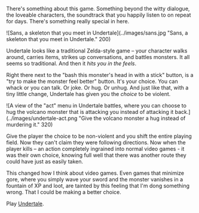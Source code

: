 There's something about this game. Something beyond the witty dialogue, the loveable characters, the soundtrack that you happily listen to on repeat for days. There's something really special in here.

![Sans, a skeleton that you meet in Undertale](../images/sans.jpg "Sans, a skeleton that you meet in Undertale." 200)

Undertale looks like a traditional Zelda-style game – your character walks around, carries items, strikes up conversations, and battles monsters. It all seems so traditional. And then it *hits you in the feels*.

Right there next to the "bash this monster's head in with a stick" button, is a "try to make the monster feel better" button. It's your choice. You can whack or you can talk. Or joke. Or hug. Or unhug. And just like that, with a tiny little change, Undertale has given you the *choice* to be violent.

![A view of the "act" menu in Undertale battles, where you can choose to hug the volcano monster that is attacking you instead of attacking it back.](../images/undertale-act.png "Give the volcano monster a hug instead of murdering it." 320)

Give the player the choice to be non-violent and you shift the entire playing field. Now they can't claim they were following directions. Now when the player kills – an action completely ingrained into normal video games - it was their own choice, knowing full well that there was another route they could have just as easily taken.

This changed how I think about video games. Even games that minimize gore, where you simply wave your sword and the monster vanishes in a fountain of XP and loot, are tainted by this feeling that I'm dong something wrong. That I could be making a better choice.

Play [Undertale](http://undertale.com).